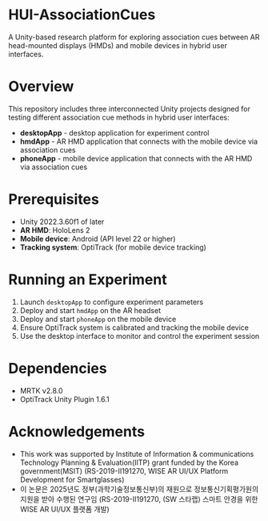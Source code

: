# HUI-AssociationCues
A Unity-based research platform for exploring association cues between AR head-mounted displays (HMDs) and mobile devices in hybrid user interfaces.

# Overview
This repository includes three interconnected Unity projects designed for testing different association cue methods in hybrid user interfaces:
* **desktopApp** - desktop application for experiment control
* **hmdApp** - AR HMD application that connects with the mobile device via association cues
* **phoneApp** - mobile device application that connects with the AR HMD via association cues

# Prerequisites
* Unity 2022.3.60f1 of later
* **AR HMD**: HoloLens 2
* **Mobile device**: Android (API level 22 or higher)
* **Tracking system**: OptiTrack (for mobile device tracking)

# Running an Experiment
1. Launch ```desktopApp``` to configure experiment parameters
2. Deploy and start ```hmdApp``` on the AR headset
3. Deploy and start ```phoneApp``` on the mobile device
4. Ensure OptiTrack system is calibrated and tracking the mobile device
5. Use the desktop interface to monitor and control the experiment session

# Dependencies
* MRTK v2.8.0
* OptiTrack Unity Plugin 1.6.1

# Acknowledgements
* This work was supported by Institute of Information & communications Technology Planning & Evaluation(IITP) grant funded by the Korea government(MSIT) (RS-2019-II191270, WISE AR UI/UX Platform Development for Smartglasses)
* 이 논문은 2025년도 정부(과학기술정보통신부)의 재원으로 정보통신기획평가원의 지원을 받아 수행된 연구임 (RS-2019-II191270, (SW 스타랩) 스마트 안경을 위한 WISE AR UI/UX 플랫폼 개발)
